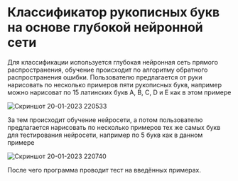# Классификатор рукописных букв на основе глубокой нейронной сети
Для классификации используется глубокая нейронная сеть прямого распространения, обучение происходит по алгоритму обратного распространения ошибки.
Пользователю предлагается от руки нарисовать по несколько примеров пяти рукописных букв, например можно нарисоват
по 15 латинских букв A, B, C, D и E как в этом примере

![Скриншот 20-01-2023 220533](https://user-images.githubusercontent.com/71639489/213763573-a3d8daaf-43d0-4ac2-a1bd-ee7c055c5663.jpg)

За тем происходит обучение нейросети, а потом пользователю предлагается нарисовать по несколько примеров тех же самых букв для
тестирования нейросети, например по 5 букв как в данном примере

![Скриншот 20-01-2023 220740](https://user-images.githubusercontent.com/71639489/213764046-a801f291-993a-460c-bebf-a9740288e635.jpg)

После чего программа проводит тест на введённых примерах.
